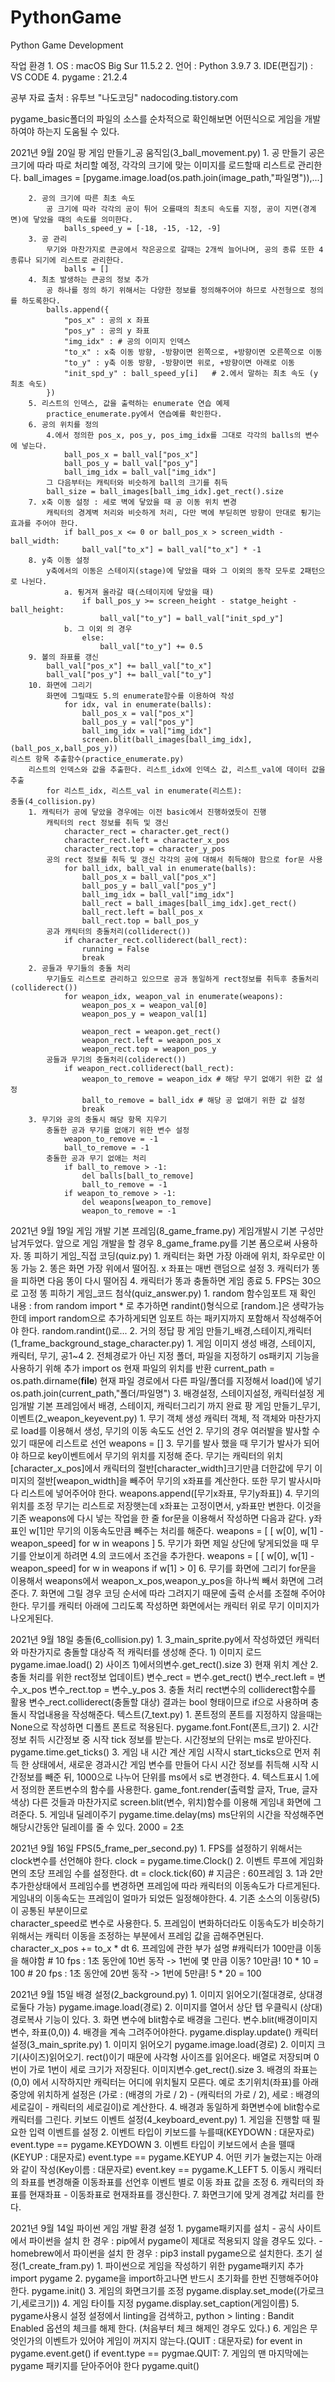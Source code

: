 # PythonGame
Python  Game Development

작업 환경 
    1. OS : macOS Big Sur 11.5.2 
    2. 언어 : Python 3.9.7 
    3. IDE(편집기) : VS CODE
    4. pygame : 21.2.4

공부 자료 출처 : 유투브 "나도코딩" nadocoding.tistory.com

pygame_basic폴더의 파일의 소스를 순차적으로 확인해보면 어떤식으로 게임을 개발하여야 하는지 도움될 수 있다.

2021년 9월 20일
    팡 게임 만들기_공 움직임(3_ball_movement.py)
        1. 공 만들기
            공은 크기에 따라 따로 처리할 예정, 각각의 크기에 맞는 이미지를 로드할때 리스트로 관리한다.
                ball_images = [pygame.image.load(os.path.join(image_path,"파일명")),...]

        2. 공의 크기에 따른 최초 속도
            공 크기에 따라 각각의 공이 튀어 오를때의 최초듸 속도를 지정, 공이 지면(경계면)에 닿았을 때의 속도를 의미한다.
                balls_speed_y = [-18, -15, -12, -9]            
        3. 공 관리
            무기와 마찬가지로 큰공에서 작은공으로 갈때는 2개씩 늘어나며, 공의 종류 또한 4종류나 되기에 리스트로 관리한다.
                balls = []
        4. 최초 발생하는 큰공의 정보 추가
            공 하나를 정의 하기 위해서는 다양한 정보를 정의해주어야 하므로 사전형으로 정의를 하도록한다.
            balls.append({
                "pos_x" : 공의 x 좌표 
                "pos_y" : 공의 y 좌표
                "img_idx" : # 공의 이미지 인덱스
                "to_x" : x축 이동 방향, -방향이면 왼쪽으로, +방향이면 오른쪽으로 이동
                "to_y" : y축 이동 방향, -방향이면 위로, +방향이면 아래로 이동
                "init_spd_y" : ball_speed_y[i]   # 2.에서 말하는 최초 속도 (y 최초 속도)
            })
        5. 리스트의 인덱스, 값을 출력하는 enumerate 연습 예제 
            practice_enumerate.py에서 연습예를 확인한다.
        6. 공의 위치를 정의
            4.에서 정의한 pos_x, pos_y, pos_img_idx를 그대로 각각의 balls의 변수에 넣는다.
                ball_pos_x = ball_val["pos_x"]
                ball_pos_y = ball_val["pos_y"]
                ball_img_idx = ball_val["img_idx"]
            그 다음부터는 캐릭터와 비슷하게 ball의 크기를 취득 
            ball_size = ball_images[ball_img_idx].get_rect().size
        7. x축 이동 설정 : 세로 벽에 닿았을 때 공 이동 위치 변경
            캐릭터의 경계벽 처리와 비슷하게 처리, 다만 벽에 부딛히면 방향이 만대로 튕기는 효과를 주어야 한다.
                if ball_pos_x <= 0 or ball_pos_x > screen_width - ball_width:
                    ball_val["to_x"] = ball_val["to_x"] * -1
        8. y축 이동 설정 
            y축에서의 이동은 스테이지(stage)에 닿았을 때와 그 이외의 동작 모두로 2패턴으로 나뉜다.
                a. 튕겨져 올라갈 때(스테이지에 닿았을 때)
                    if ball_pos_y >= screen_height - statge_height - ball_height:
                        ball_val["to_y"] = ball_val["init_spd_y"]
                b. 그 이외 의 경우
                    else: 
                        ball_val["to_y"] += 0.5
        9. 볼의 좌표를 갱신 
            ball_val["pos_x"] += ball_val["to_x"]
            ball_val["pos_y"] += ball_val["to_y"]
        10. 화면에 그리기
            화면에 그릴때도 5.의 enumerate함수를 이용하여 작성 
                for idx, val in enumerate(balls):
                    ball_pos_x = val["pos_x"]
                    ball_pos_y = val["pos_y"]
                    ball_img_idx = val["img_idx"]
                    screen.blit(ball_images[ball_img_idx], (ball_pos_x,ball_pos_y))
    리스트 항목 추출함수(practice_enumerate.py)
        리스트의 인덱스와 값을 추출한다. 리스트_idx에 인덱스 값, 리스트_val에 데이터 값을 추출
            for 리스트_idx, 리스트_val in enumerate(리스트):
    충돌(4_collision.py)
        1. 캐릭터가 공에 닿았을 경우에는 이전 basic에서 진행하였듯이 진행
            캐릭터의 rect 정보를 취득 및 갱신
                character_rect = character.get_rect()
                character_rect.left = character_x_pos
                character_rect.top = character_y_pos
            공의 rect 정보를 취득 및 갱신 각각의 공에 대해서 취득해야 함으로 for문 사용 
                for ball_idx, ball_val in enumerate(balls):
                    ball_pos_x = ball_val["pos_x"]
                    ball_pos_y = ball_val["pos_y"]
                    ball_img_idx = ball_val["img_idx"]
                    ball_rect = ball_images[ball_img_idx].get_rect()
                    ball_rect.left = ball_pos_x
                    ball_rect.top = ball_pos_y
            공과 캐릭터의 충돌처리(colliderect())
                if character_rect.colliderect(ball_rect):
                    running = False
                    break
        2. 공들과 무기들의 충돌 처리
            무기들도 리스트로 관리하고 있으므로 공과 동일하게 rect정보를 취득후 충돌처리(colliderect())
                for weapon_idx, weapon_val in enumerate(weapons):
                    weapon_pos_x = weapon_val[0]
                    weapon_pos_y = weapon_val[1]
                    
                    weapon_rect = weapon.get_rect()
                    weapon_rect.left = weapon_pos_x
                    weapon_rect.top = weapon_pos_y
            공들과 무기의 충돌처리(coliderect())
                if weapon_rect.colliderect(ball_rect):
                    weapon_to_remove = weapon_idx # 해당 무기 없애기 위한 값 설정
                    ball_to_remove = ball_idx # 해당 공 없애기 위한 값 설정
                    break
        3. 무기와 공의 충돌시 해당 항목 지우기
            충돌한 공과 무기를 없애기 위한 변수 설정
                weapon_to_remove = -1
                ball_to_remove = -1
            충돌한 공과 무기 없애는 처리
                if ball_to_remove > -1:
                    del balls[ball_to_remove]
                    ball_to_remove = -1
                if weapon_to_remove > -1:
                    del weapons[weapon_to_remove]
                    weapon_to_remove = -1

2021년 9월 19일
    게임 개발 기본 프레임(8_game_frame.py)
        게임개발시 기본 구성만 남겨두었다. 앞으로 게임 개발을 할 경우  8_game_frame.py를 기본 폼으로써 사용하자.
    똥 피하기 게임_직접 코딩(quiz.py)
        1. 캐릭터는 화면 가장 아래에 위치, 좌우로만 이동 가능
        2. 똥은 화면 가장 위에서 떨어짐. x 좌표는 매번 랜덤으로 설정
        3. 캐릭터가 똥을 피하면 다음 똥이 다시 떨어짐 
        4. 캐릭터가 똥과 충돌하면 게임 종료
        5. FPS는 30으로 고정 
    똥 피하기 게임_코드 첨삭(quiz_answer.py)
        1. random 함수임포트 
            재 확인 내용 : from random import * 로 추가하면 randint()형식으로 [random.]은  생략가능한데 import random으로 추가하게되면 임포트 하는 패키지까지 포함해서 작성해주어야 한다. random.randint()로...
        2. 거의 정답
    팡 게임 만들기_배경,스테이지,캐릭터(1_frame_background_stage_character.py)
        1. 게임 이미지 생성
            배경, 스테이지, 캐릭터, 무기, 공1~4
        2. 전체경로가 아닌 지정 폴더, 파일을 지정하기
            os패키지 기능을 사용하기 위해 추가
                import os
            현재 파일의 위치를 반환
                current_path = os.path.dirname(__file__)
            현재 파일 경로에서 다른 파일/폴더를 지정해서  load()에 넣기
                os.path.join(current_path,"폴더/파일명")
        3. 배경설정, 스테이지설정, 캐릭터설정
            게임개발 기본 프레임에서 배경, 스테이지, 캐릭터그리기 까지 완료 
    팡 게임 만들기_무기, 이벤트(2_weapon_keyevent.py)
        1. 무기 객체 생성
            캐릭터 객체, 적 객체와 마찬가지로 load를 이용해서 생성, 무기의 이동 속도도 선언
        2. 무기의 경우 여러발을 발사할 수 있기 때문에 리스트로 선언
            weapons = []
        3. 무기를 발사 했을 때 무기가 발사가 되어야 하므로 key이벤트에서 무기의 위치를 지정해 준다. 무기는 캐릭터의 위치[character_x_pos]에서 캐릭터의 절반[character_width]크기만큼 더한값에 무기 이미지의 절반[weapon_width]을 빼주어 무기의 x좌표를 계산한다.
            또한 무기 발사시마다 리스트에 넣어주어야 한다.
            weapons.append([무기x좌표, 무기y좌표])
        4. 무기의 위치를 조정
            무기는 리스트로 저장햇는데 x좌표는 고정이면서, y좌표만 변한다. 이것을 기존 weapons에 다시 넣는 작업을 한 줄 for문을 이용해서 작성하면 다음과 같다. y좌표인 w[1]만 무기의 이동속도만큼 빼주는 처리를 해준다.
                weapons = [ [ w[0], w[1] - weapon_speed] for w in weapons ]
        5. 무기가 화면 제일 상단에 닿게되었을 때 무기를 안보이게 하려면 4.의 코드에서 조건을 추가한다.
                weapons = [ [ w[0], w[1] - weapon_speed] for w in weapons if w[1] > 0]
        6. 무기를 화면에 그리기
            for문을 이용해서 weapons에서 weapon_x_pos,weapon_y_pos을 하나씩 빼서 화면에 그려준다.
        7. 화면에 그릴 경우 코딩 순서에 따라 그려지기 때문에 출력 순서를 조절해 주어야 한다. 무기를 캐릭터 아래에 그리도록 작성하면 화면에서는 캐릭터 위로 무기 이미지가 나오게된다.

2021년 9월 18일 
    충돌(6_collision.py)
        1. 3_main_sprite.py에서 작성하였던 캐릭터와 마찬가지로 충돌할 대상즉 적 캐릭터를 생성해 준다.
            1) 이미지 로드
                pygame.imae.load()
            2) 사이즈
                1)에서의변수.get_rect().size 
            3) 현재 위치 계산
        2. 충돌 처리를 위한 rect정보 업데이트)
            변수_rect = 변수.get_rect()
            변수_rect.left = 변수_x_pos
            변수_rect.top = 변수_y_pos
        3. 충돌 처리
            rect변수의 colliderect함수를 활용 
            변수_rect.colliderect(충돌할 대상)
            결과는 bool 형태이므로 if으로 사용하며 충돌시 작업내용을 작성해준다.
    텍스트(7_text.py)
        1. 폰트정의
            폰트를 지정하지 않을때는 None으로 작성하면 디폴트 폰트로 적용된다.
            pygame.font.Font(폰트,크기)
        2. 시간 정보 취득
            시간정보 중 시작 tick 정보를 받는다.
            시간정보의 단위는 ms로 받아진다.
            pygame.time.get_ticks() 
        3. 게임 내 시간 계산
            게임 시작시 start_ticks으로 먼저 취득 한 상태에서, 새로운 경과시간 게임 변수를 만들어 다시 시간 정보를 취득해 시작 시간정보를 빼준 뒤, 1000으로 나누어 단위를 ms에서 s로 변경한다.
        4. 텍스트표시
            1.에서 정의한 폰트변수의 함수를 사용한다.
            game_font.render(출력할 글자, True, 글자색상)
            다른 것들과 마찬가지로 screen.blit(변수, 위치)함수를 이용해 게임내 화면에 그려준다.
        5. 게임내 딜레이주기
            pygame.time.delay(ms)
            ms단위의 시간을 작성해주면 해당시간동안 딜레이를 줄 수 있다.
            2000 = 2초

2021년 9월 16일
    FPS(5_frame_per_second.py)
        1. FPS를 설정하기 위해서는 clock변수를 선언해야 한다.
            clock = pygame.time.Clock()
        2. 이벤트 루프에 게임화면의 초당 프레임 수를 설정한다.
            dt = clock.tick(60) # 지금은 : 60프레임
        3. 1과 2만 추가한상태에서 프레임수를 변경하면 프레임에 따라 캐릭터의 이동속도가 다르게된다. 게임내의 이동속도는 프레임이 얼마가 되었든 일정해야한다.
        4. 기존 소스의 이동량(5)이 공통된 부분이므로                
            character_speed로 변수로 사용한다.
        5. 프레임이 변화하더라도 이동속도가 비슷하기 위해서는 캐릭터 이동을 조정하는 부분에서 프레임 값을 곱해주면된다.
            character_x_pos += to_x * dt
        6. 프레임에 관한 부가 설명
            #캐릭터가 100만큼 이동을 해야함 
            # 10 fps : 1초 동안에 10번 동작 -> 1번에 몇 만큼 이동? 10만큼! 10 * 10 = 100
            # 20 fps : 1초 동안에 20번 동작 -> 1번에 5만큼! 5 * 20 = 100

2021년 9월 15일
    배경 설정(2_background.py)
        1. 이미지 읽어오기(절대경로, 상대경로둘다 가능)
            pygame.image.load(경로)
        2. 이미지를 열어서 상단 탭 우클릭시 (상대)경로복사 기능이 있다.
        3. 화면 변수에 blit함수로 배경을 그린다.
            변수.blit(배경이미지변수, 좌표(0,0))
        4. 배경을 계속 그려주어야한다.
            pygame.display.update()
    캐릭터 설정(3_main_sprite.py)
        1. 이미지 읽어오기
            pygame.image.load(경로)
        2. 이미지 크기(사이즈)읽어오기. rect()이기 때문에 사각형 사이즈를 읽어온다. 배열로 저장되며 0번이 가로 1번이 세로 크기가 저장된다. 
            이미지변수.get_rect().size
        3. 배경의 좌표는 (0,0) 에서 시작하지만 캐릭터는 어디에 위치될지 모른다. 예로 초기위치(좌표)를 아래 중앙에 위치하게 설정은 (가로 :  (배경의 가로 / 2) - (캐릭터의 가로 / 2), 세로 : 배경의 세로길이 - 캐릭터의 세로길이)로 계산한다.
        4. 배경과 동일하게 화면변수에 blit함수로 캐릭터를 그린다.
    키보드 이벤트 설정(4_keyboard_event.py)
        1. 게임을 진행할 때 필요한 입력 이벤트를 설정
        2. 이벤트 타입이 키보드를 누를때(KEYDOWN : 대문자로)
            event.type == pygame.KEYDOWN
        3. 이벤트 타입이 키보드에서 손을 뗄때(KEYUP : 대문자로)
            event.type == pygame.KEYUP
        4. 어떤 키가 눌렸는지는 아래와 같이 작성(Key이름 : 대문자로)
            event.key == pygame.K_LEFT
        5. 이동시 캐릭터의 좌표를 변경해줄 이동좌표를 선언후 이벤트 별로 이동 좌표 값을 조정
        6. 캐릭터의 좌표를 현재좌표 - 이동좌표로 현재좌표를 갱신한다.
        7. 화면크기에 맞게 경계값 처리를 한다.

2021년 9월 14일
    파이썬 게임 개발 환경 설정
        1. pygame패키지를 설치
            - 공식 사이트에서 파이썬을 설치 한 경우 : pip에서 pygame이 제대로 적용되지 않을 경우도 있다.
            - homebrew에서 파이썬을 설치 한 경우 : pip3 install pygame으로 설치한다.
    초기 설정(1_create_fram.py)
        1. 파이썬으로 게임을 작성하기 위한 pygame패키지 추가
            import pygame
        2. pygame을 import하고나면 반드시 초기화를 한번 진행해주어야 한다.
            pygame.init()
        3. 게임의 화면크기를 조정
            pygame.display.set_mode((가로크기,세로크기))
        4. 게임 타이틀 지정
            pygame.display.set_caption(게임이름)
        5. pygame사용시 설정
            설정에서  linting을 검색하고, python > linting : Bandit Enabled 옵션의 체크를 해제 한다. (처음부터 체크 해제인 경우도 있다.)
        6. 게임은 무엇인가의 이벤트가 있어야 게임이 꺼지지 않는다.(QUIT : 대문자로)
            for event in pygame.event.get()
                if event.type == pygmae.QUIT:
        7. 게임의 맨 마지막에는 pygame 패키지를 닫아주어야 한다
            pygame.quit()